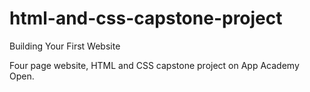 # html-and-css-capstone-project

Building Your First Website

Four page website, HTML and CSS capstone project on App Academy Open.
